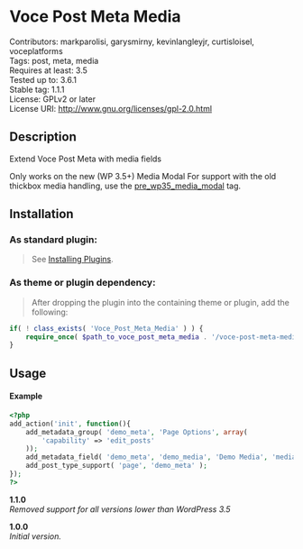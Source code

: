 Voce Post Meta Media
==================

Contributors: markparolisi, garysmirny, kevinlangleyjr, curtisloisel, voceplatforms  
Tags: post, meta, media  
Requires at least: 3.5  
Tested up to: 3.6.1  
Stable tag: 1.1.1  
License: GPLv2 or later  
License URI: http://www.gnu.org/licenses/gpl-2.0.html


## Description
Extend Voce Post Meta with media fields

Only works on the new (WP 3.5+) Media Modal
For support with the old thickbox media handling, use the [pre_wp35_media_modal](https://github.com/voceconnect/voce-post-meta-media/tree/pre_wp35_media_modal) tag.

## Installation

### As standard plugin:
> See [Installing Plugins](http://codex.wordpress.org/Managing_Plugins#Installing_Plugins).

### As theme or plugin dependency:
> After dropping the plugin into the containing theme or plugin, add the following:
```php
if( ! class_exists( 'Voce_Post_Meta_Media' ) ) {
	require_once( $path_to_voce_post_meta_media . '/voce-post-meta-media.php' );
}
```

## Usage

#### Example

```php
<?php
add_action('init', function(){
	add_metadata_group( 'demo_meta', 'Page Options', array(
		'capability' => 'edit_posts'
	));
	add_metadata_field( 'demo_meta', 'demo_media', 'Demo Media', 'media' );
	add_post_type_support( 'page', 'demo_meta' );
});
?>
```


**1.1.0**  
*Removed support for all versions lower than WordPress 3.5*

**1.0.0**  
*Initial version.*